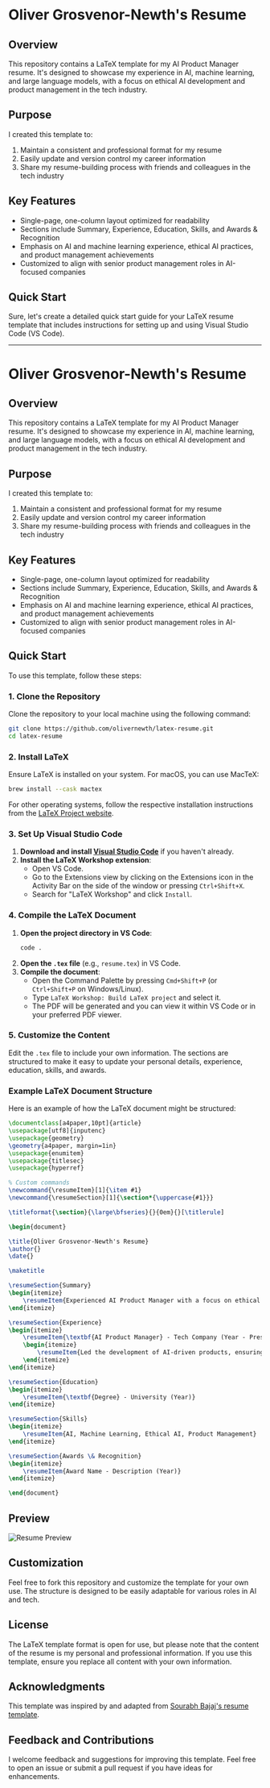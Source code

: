 # Oliver Grosvenor-Newth's Resume

## Overview

This repository contains a LaTeX template for my AI Product Manager resume. It's designed to showcase my experience in AI, machine learning, and large language models, with a focus on ethical AI development and product management in the tech industry.

## Purpose

I created this template to:
1. Maintain a consistent and professional format for my resume
2. Easily update and version control my career information
3. Share my resume-building process with friends and colleagues in the tech industry

## Key Features

- Single-page, one-column layout optimized for readability
- Sections include Summary, Experience, Education, Skills, and Awards & Recognition
- Emphasis on AI and machine learning experience, ethical AI practices, and product management achievements
- Customized to align with senior product management roles in AI-focused companies

## Quick Start

Sure, let's create a detailed quick start guide for your LaTeX resume template that includes instructions for setting up and using Visual Studio Code (VS Code).

---

# Oliver Grosvenor-Newth's Resume

## Overview

This repository contains a LaTeX template for my AI Product Manager resume. It's designed to showcase my experience in AI, machine learning, and large language models, with a focus on ethical AI development and product management in the tech industry.

## Purpose

I created this template to:
1. Maintain a consistent and professional format for my resume
2. Easily update and version control my career information
3. Share my resume-building process with friends and colleagues in the tech industry

## Key Features

-  Single-page, one-column layout optimized for readability
-  Sections include Summary, Experience, Education, Skills, and Awards & Recognition
-  Emphasis on AI and machine learning experience, ethical AI practices, and product management achievements
-  Customized to align with senior product management roles in AI-focused companies

## Quick Start

To use this template, follow these steps:

### 1. Clone the Repository

Clone the repository to your local machine using the following command:

```sh
git clone https://github.com/olivernewth/latex-resume.git
cd latex-resume
```

### 2. Install LaTeX

Ensure LaTeX is installed on your system. For macOS, you can use MacTeX:

```sh
brew install --cask mactex
```

For other operating systems, follow the respective installation instructions from the [LaTeX Project website](https://www.latex-project.org/get/).

### 3. Set Up Visual Studio Code

1. **Download and install [Visual Studio Code](https://code.visualstudio.com/)** if you haven't already.
2. **Install the LaTeX Workshop extension**:
   - Open VS Code.
   - Go to the Extensions view by clicking on the Extensions icon in the Activity Bar on the side of the window or pressing `Ctrl+Shift+X`.
   - Search for "LaTeX Workshop" and click `Install`.

### 4. Compile the LaTeX Document

1. **Open the project directory in VS Code**:
   ```sh
   code .
   ```
2. **Open the `.tex` file** (e.g., `resume.tex`) in VS Code.
3. **Compile the document**:
   - Open the Command Palette by pressing `Cmd+Shift+P` (or `Ctrl+Shift+P` on Windows/Linux).
   - Type `LaTeX Workshop: Build LaTeX project` and select it.
   - The PDF will be generated and you can view it within VS Code or in your preferred PDF viewer.

### 5. Customize the Content

Edit the `.tex` file to include your own information. The sections are structured to make it easy to update your personal details, experience, education, skills, and awards.

### Example LaTeX Document Structure

Here is an example of how the LaTeX document might be structured:

```latex
\documentclass[a4paper,10pt]{article}
\usepackage[utf8]{inputenc}
\usepackage{geometry}
\geometry{a4paper, margin=1in}
\usepackage{enumitem}
\usepackage{titlesec}
\usepackage{hyperref}

% Custom commands
\newcommand{\resumeItem}[1]{\item #1}
\newcommand{\resumeSection}[1]{\section*{\uppercase{#1}}}

\titleformat{\section}{\large\bfseries}{}{0em}{}[\titlerule]

\begin{document}

\title{Oliver Grosvenor-Newth's Resume}
\author{}
\date{}

\maketitle

\resumeSection{Summary}
\begin{itemize}
    \resumeItem{Experienced AI Product Manager with a focus on ethical AI development and product management in the tech industry.}
\end{itemize}

\resumeSection{Experience}
\begin{itemize}
    \resumeItem{\textbf{AI Product Manager} - Tech Company (Year - Present)}
    \begin{itemize}
        \resumeItem{Led the development of AI-driven products, ensuring ethical AI practices.}
    \end{itemize}
\end{itemize}

\resumeSection{Education}
\begin{itemize}
    \resumeItem{\textbf{Degree} - University (Year)}
\end{itemize}

\resumeSection{Skills}
\begin{itemize}
    \resumeItem{AI, Machine Learning, Ethical AI, Product Management}
\end{itemize}

\resumeSection{Awards \& Recognition}
\begin{itemize}
    \resumeItem{Award Name - Description (Year)}
\end{itemize}

\end{document}
```



## Preview

![Resume Preview](/resume_preview.png)

## Customization

Feel free to fork this repository and customize the template for your own use. The structure is designed to be easily adaptable for various roles in AI and tech.

## License

The LaTeX template format is open for use, but please note that the content of the resume is my personal and professional information. If you use this template, ensure you replace all content with your own information.

## Acknowledgments

This template was inspired by and adapted from [Sourabh Bajaj's resume template](https://github.com/sb2nov/resume).

## Feedback and Contributions

I welcome feedback and suggestions for improving this template. Feel free to open an issue or submit a pull request if you have ideas for enhancements.